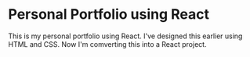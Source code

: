 # Personal Portfolio using React

This is my personal portfolio using React. I've designed this earlier using HTML and CSS. Now I'm comverting this into a React project.
